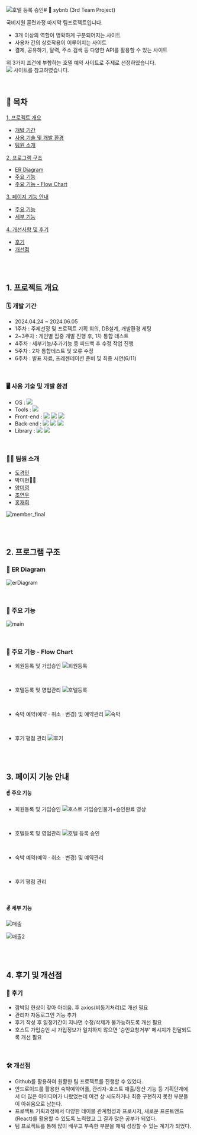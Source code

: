 ![호텔 등록 승인](https://github.com/Miihyunee/sybnb/assets/151993240/27031552-8027-43f8-9ee6-bef64367aac1)# 🏨 sybnb (3rd Team Project)

국비지원 훈련과정 마지막 팀프로젝트입니다.

- 3개 이상의 역할이 명확하게 구분되어지는 사이트
- 사용자 간의 상호작용이 이루어지는 사이트
- 결제, 공유하기, 달력, 주소 검색 등 다양한  API를 활용할 수 있는 사이트

위 3가지 조건에 부합하는 호텔 예약 사이트로 주제로 선정하였습니다.
<br>
<img src="https://img.shields.io/badge/Airbnb-FF5A5F?style=for-the-badge&logo=Airbnb&logoColor=white"> 사이트를 참고하였습니다.
  
<br>

## 🔖 목차
[1. 프로젝트 개요](#--1.-프로젝트-개요)
   - [개발 기간](#-개발-기간)
   - [사용 기술 및 개발 환경](#-사용-기술-및-개발-환경)
   - [팀원 소개](#-팀원-소개)   

[2. 프로그램 구조](#-2.-프로그램-구조)
   - [ER Diagram](#-ER-Diagram)
   - [주요 기능](#-주요-기능)
   - [주요 기능 - Flow Chart](#-주요-기능---Flow-Chart)

[3. 페이지 기능 안내](#-3.-페이지-기능-안내)
   - [주요 기능](#-주요-기능)
   - [세부 기능](#-세부-기능)

[4. 개선사항 및 후기](#-4.-후기-및-개선점)
   - [후기](#-후기)
   - [개선점](#-개선점)

<br><br>

## 1. 프로젝트 개요
### 🗓 개발 기간
* 2024.04.24 ~ 2024.06.05
* 1주차 : 주제선정 및 프로젝트 기획 회의, DB설계, 개발환경 세팅
* 2~3주차 : 개인별 집중 개발 진행 후, 1차 통합 테스트
* 4주차 : 세부기능/추가기능 등 피드백 후 수정 작업 진행
* 5주차 : 2차 통합테스트 및 오류 수정
* 6주차 : 발표 자료, 프레젠테이션  준비 및 최종 시연(6/11)

<br>

### 🖥 사용 기술 및 개발 환경
* OS : <img src="https://img.shields.io/badge/windows 11-0078D4?style=for-the-badge&logo=windows11&logoColor=white">
* Tools : <img src="https://img.shields.io/badge/Spring-6DB33F?style=for-the-badge&logo=Spring&logoColor=white">
* Front-end : <img src="https://img.shields.io/badge/HTML5-E34F26?style=for-the-badge&logo=HTML5&logoColor=white"> <img src="https://img.shields.io/badge/CSS3-1572B6?style=for-the-badge&logo=CSS3&logoColor=white"> <img src="https://img.shields.io/badge/React-61DAFB?style=for-the-badge&logo=React&logoColor=black">
* Back-end : <img src="https://img.shields.io/badge/Java-34567C?style=for-the-badge&logo=Java&logoColor=white"> <img src="https://img.shields.io/badge/Spring Boot-6DB33F?style=for-the-badge&logo=SpringBoot&logoColor=white"> <img src="https://img.shields.io/badge/MariaDB-003545?style=for-the-badge&logo=MariaDB&logoColor=white">
* Library : <img src="https://img.shields.io/badge/Chart.js-FF6384?style=for-the-badge&logo=Chart.js&logoColor=white"> <img src="https://img.shields.io/badge/Bootstrap-7952B3?style=for-the-badge&logo=Bootstrap&logoColor=white">

<br>

### 👩‍💻 팀원 소개
* [도경민](https://github.com/mindyhere)
* 박미현🙋‍♀️
* [양미영](https://github.com/didaldud)
* [조연우](https://github.com/yunuyununu)
* [홍재희](https://github.com/jh91019)

![member_final](https://github.com/Miihyunee/sybnb/assets/151993240/dc845325-2485-4777-b7bd-e2aa6b91296f)

<br><br>

## 2. 프로그램 구조
### 🔹 ER Diagram
![erDiagram](https://github.com/Miihyunee/sybnb/assets/151993240/2644f8e8-ccfa-4dab-a204-614edc2108b1)

<br>

### 🔹 주요 기능
![main](https://github.com/Miihyunee/sybnb/assets/151993240/8d57937e-95b8-4e18-83f5-ea1b3d44a594)

<br>

### 🔹 주요 기능 - Flow Chart
 - 회원등록 및 가입승인
![회원등록](https://github.com/Miihyunee/sybnb/assets/151993240/8259152c-b607-42cc-99c3-bcf2b7dc8421)

<br>

 - 호텔등록 및 영업관리
![호텔등록](https://github.com/Miihyunee/sybnb/assets/151993240/5ad47e31-1b52-4cfd-9bde-d23c3d87664a)

<br>

 - 숙박 예약(예약 · 취소 · 변경) 및 예약관리
![숙박](https://github.com/Miihyunee/sybnb/assets/151993240/21308727-2104-4067-ba2b-88bc409e9ee8)

<br>

 - 후기˙평점 관리
![후기](https://github.com/Miihyunee/sybnb/assets/151993240/faada4b5-a3e3-4edd-8f8c-71fba154185b)

<br><br>

## 3. 페이지 기능 안내
#### ☝ 주요 기능
 - 회원등록 및 가입승인
![호스트 가입승인불가+승인완료 영상](https://github.com/Miihyunee/sybnb/assets/151993240/68951802-ae44-43dd-8c71-ec103e5bf1d2)

<br>

 - 호텔등록 및 영업관리
![호텔 등록 승인](https://github.com/Miihyunee/sybnb/assets/151993240/bf6bb725-8e20-4ed5-b025-bbf2d30b05e3)

<br>

 - 숙박 예약(예약 · 취소 · 변경) 및 예약관리

<br>

 - 후기˙평점 관리

<br>

#### ✌ 세부 기능
![매출](https://github.com/Miihyunee/CafeManagement/assets/151993240/a0f41ccb-cc85-48c7-8cee-25faa2ec7a5b)

![매출2](https://github.com/Miihyunee/CafeManagement/assets/151993240/31d64b66-b10e-401c-a1cf-d9084ef4f76b)


<br><br>

## 4. 후기 및 개선점
### 📝 후기
- 깜박임 현상이 잦아 아쉬움. 후 axios(비동기처리)로 개선 필요
- 관리자 자동로그인 기능 추가
- 후기 작성 후 일정기간이 지나면 수정/삭제가 불가능하도록 개선 필요
- 호스트 가입승인 시 가입정보가 일치하지 않으면 ‘승인요청거부’ 메시지가 전달되도록 개선 필요


<br>

### 🛠 개선점
- Github를 활용하여 원활한 팀 프로젝트를 진행할 수 있었다.
- 안드로이드를 활용한 숙박예약어플, 관리자-호스트 매출/정산 기능 등 기획단계에서 더 많은 아이디어가 나왔었는데 여건 상 시도하거나 최종 구현하지 못한 부분들이 아쉬움으로 남는다.
- 프로젝트 기획과정에서 다양한 테이블 관계형성과 프로시저, 새로운 프론트엔드(React)를 활용할 수 있도록 노력했고 그 결과 많은 공부가 되었다. 
- 팀 프로젝트를 통해 많이 배우고 부족한 부분을 채워 성장할 수 있는 계기가 되었다. 
